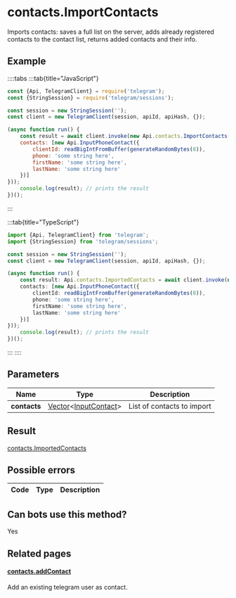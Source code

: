 # contacts.ImportContacts

Imports contacts: saves a full list on the server, adds already registered contacts to the contact list, returns added contacts and their info.



## Example

::::tabs
:::tab{title="JavaScript"}
```js
const {Api, TelegramClient} = require('telegram');
const {StringSession} = require('telegram/sessions');

const session = new StringSession('');
const client = new TelegramClient(session, apiId, apiHash, {});

(async function run() {
    const result = await client.invoke(new Api.contacts.ImportContacts({
    contacts: [new Api.InputPhoneContact({
        clientId: readBigIntFromBuffer(generateRandomBytes(8)),
        phone: 'some string here',
        firstName: 'some string here',
        lastName: 'some string here'
    })]
}));
    console.log(result); // prints the result
})();
```
:::

:::tab{title="TypeScript"}
```ts
import {Api, TelegramClient} from 'telegram';
import {StringSession} from 'telegram/sessions';

const session = new StringSession('');
const client = new TelegramClient(session, apiId, apiHash, {});

(async function run() {
    const result: Api.contacts.ImportedContacts = await client.invoke(new Api.contacts.ImportContacts({
    contacts: [new Api.InputPhoneContact({
        clientId: readBigIntFromBuffer(generateRandomBytes(8)),
        phone: 'some string here',
        firstName: 'some string here',
        lastName: 'some string here'
    })]
}));
    console.log(result); // prints the result
})();
```
:::
::::



## Parameters

| Name | Type | Description |
| :--: | ---- | ----------- |
| **contacts** | [Vector](https://core.telegram.org/type/Vector%20t)<[InputContact](https://core.telegram.org/type/InputContact)> | List of contacts to import 


## Result

[contacts.ImportedContacts](https://core.telegram.org/type/contacts.ImportedContacts)



## Possible errors

| Code | Type | Description |
| :--: | ---- | ----------- |


## Can bots use this method?

Yes

## Related pages

#### [contacts.addContact](https://core.telegram.org/method/contacts.addContact)

Add an existing telegram user as contact.




